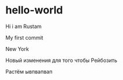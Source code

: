 # hello-world

Hi i am Rustam

My first commit 

New York 

Новый изменения для того чтобы 
Рейбозить 

Растём
ывпвапвап
